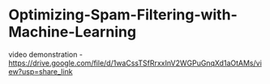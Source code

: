 # Optimizing-Spam-Filtering-with-Machine-Learning
video demonstration - https://drive.google.com/file/d/1waCssTSfRrxxInV2WGPuGnqXd1aOtAMs/view?usp=share_link
